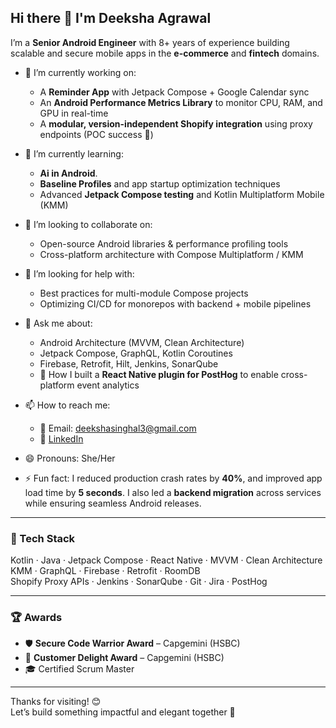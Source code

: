 ## Hi there 👋 I'm Deeksha Agrawal

I’m a **Senior Android Engineer** with 8+ years of experience building scalable and secure mobile apps in the **e-commerce** and **fintech** domains.

- 🔭 I’m currently working on:
  - A **Reminder App** with Jetpack Compose + Google Calendar sync
  - An **Android Performance Metrics Library** to monitor CPU, RAM, and GPU in real-time
  - A **modular, version-independent Shopify integration** using proxy endpoints (POC success 🚀)

- 🌱 I’m currently learning:
  - **Ai in Android**. 
  - **Baseline Profiles** and app startup optimization techniques
  - Advanced **Jetpack Compose testing** and Kotlin Multiplatform Mobile (KMM)

- 👯 I’m looking to collaborate on:
  - Open-source Android libraries & performance profiling tools
  - Cross-platform architecture with Compose Multiplatform / KMM

- 🤔 I’m looking for help with:
  - Best practices for multi-module Compose projects
  - Optimizing CI/CD for monorepos with backend + mobile pipelines

- 💬 Ask me about:
  - Android Architecture (MVVM, Clean Architecture)
  - Jetpack Compose, GraphQL, Kotlin Coroutines
  - Firebase, Retrofit, Hilt, Jenkins, SonarQube
  - 🎯 How I built a **React Native plugin for PostHog** to enable cross-platform event analytics

- 📫 How to reach me:
  - 📧 Email: deekshasinghal3@gmail.com  
  - 💼 [LinkedIn](https://www.linkedin.com/in/agrawaldeeksha26/)

- 😄 Pronouns: She/Her  
- ⚡ Fun fact: I reduced production crash rates by **40%**, and improved app load time by **5 seconds**. I also led a **backend migration** across services while ensuring seamless Android releases.

---

### 🧰 Tech Stack

Kotlin · Java · Jetpack Compose · React Native · MVVM · Clean Architecture  
KMM · GraphQL · Firebase · Retrofit · RoomDB  
Shopify Proxy APIs · Jenkins · SonarQube · Git · Jira · PostHog

---

### 🏆 Awards

- 🛡️ **Secure Code Warrior Award** – Capgemini (HSBC)
- 🌟 **Customer Delight Award** – Capgemini (HSBC)
- 🎓 Certified Scrum Master

---

Thanks for visiting! 😊  
Let’s build something impactful and elegant together 🚀
